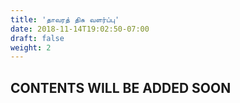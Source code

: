 ```yaml
---
title: 'தாவரத் திசு வளர்ப்பு'
date: 2018-11-14T19:02:50-07:00
draft: false
weight: 2
---
```


## CONTENTS WILL BE ADDED SOON